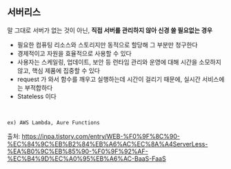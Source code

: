## 서버리스

말 그대로 서버가 없는 것이 아닌, **직접 서버를 관리하지 않아 신경 쓸 필요없는 경우**

- 필요한 컴퓨팅 리소스와 스토리지만 동적으로 할당해 그 부분만 청구한다
- 경제적이고 자원을 효율적으로 사용할 수 있다
- 사용자는 스케일링, 업데이트, 보안 등 런타임 관리와 운영에 대해 시간을 소모하지 않고, 핵심 제품에 집중할 수 있다
- request 가 와서 함수를 깨우고 실행하는데 시간이 걸리기 때문에, 실시간 서비스에는 부적합하다
- Stateless 이다

<br/>

`ex) AWS Lambda, Aure Functions`

출처: https://inpa.tistory.com/entry/WEB-%F0%9F%8C%90-%EC%84%9C%EB%B2%84%EB%A6%AC%EC%8A%A4ServerLess-%EA%B0%9C%EB%85%90-%F0%9F%92%AF-%EC%B4%9D%EC%A0%95%EB%A6%AC-BaaS-FaaS
